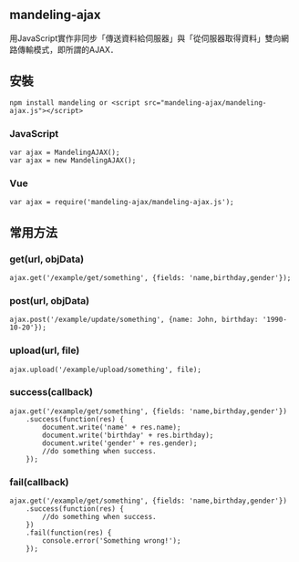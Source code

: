 ## mandeling-ajax
用JavaScript實作非同步「傳送資料給伺服器」與「從伺服器取得資料」雙向網路傳輸模式，即所謂的AJAX．

## 安裝
    npm install mandeling or <script src="mandeling-ajax/mandeling-ajax.js"></script>
### JavaScript
    var ajax = MandelingAJAX();
    var ajax = new MandelingAJAX();
### Vue
    var ajax = require('mandeling-ajax/mandeling-ajax.js');
## 常用方法
### get(url, objData)
    ajax.get('/example/get/something', {fields: 'name,birthday,gender'});
### post(url, objData)
    ajax.post('/example/update/something', {name: John, birthday: '1990-10-20'});
### upload(url, file)
    ajax.upload('/example/upload/something', file);
### success(callback)
    ajax.get('/example/get/something', {fields: 'name,birthday,gender'})  
        .success(function(res) {  
            document.write('name' + res.name);  
            document.write('birthday' + res.birthday);  
            document.write('gender' + res.gender);  
            //do something when success.   
        });  
### fail(callback)
    ajax.get('/example/get/something', {fields: 'name,birthday,gender'})  
        .success(function(res) {  
            //do something when success.   
        })  
        .fail(function(res) {  
            console.error('Something wrong!');  
        });  
